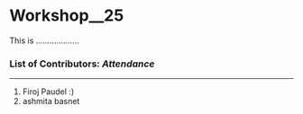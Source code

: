 # Workshop__25
This is ...................

### List of Contributors: _Attendance_
---
1. Firoj Paudel :)
2. ashmita basnet

